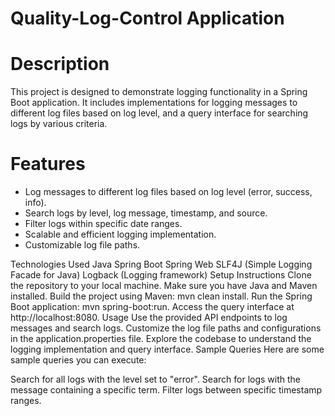 
# Quality-Log-Control Application

# Description
This project is designed to demonstrate logging functionality in a Spring Boot application. It includes implementations for logging messages to different log files based on log level, and a query interface for searching logs by various criteria.

# Features
<ul>
  <li>Log messages to different log files based on log level (error, success, info).</li>
  <li>Search logs by level, log message, timestamp, and source.</li>
  <li>Filter logs within specific date ranges.</li>
  <li>Scalable and efficient logging implementation.</li>
  <li>Customizable log file paths.</li>
  </ul>
Technologies Used
Java
Spring Boot
Spring Web
SLF4J (Simple Logging Facade for Java)
Logback (Logging framework)
Setup Instructions
Clone the repository to your local machine.
Make sure you have Java and Maven installed.
Build the project using Maven: mvn clean install.
Run the Spring Boot application: mvn spring-boot:run.
Access the query interface at http://localhost:8080.
Usage
Use the provided API endpoints to log messages and search logs.
Customize the log file paths and configurations in the application.properties file.
Explore the codebase to understand the logging implementation and query interface.
Sample Queries
Here are some sample queries you can execute:

Search for all logs with the level set to "error".
Search for logs with the message containing a specific term.
Filter logs between specific timestamp ranges.
